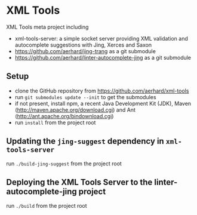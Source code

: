 # XML Tools

XML Tools meta project including

- xml-tools-server: a simple socket server providing XML validation and autocomplete suggestions with Jing, Xerces and Saxon
- https://github.com/aerhard/jing-trang as a git submodule
- https://github.com/aerhard/linter-autocomplete-jing as a git submodule

## Setup

* clone the GitHub repository from https://github.com/aerhard/xml-tools
* run `git submodules update --init` to get the submodules
* if not present, install npm, a recent Java Development Kit (JDK), Maven (http://maven.apache.org/download.cgi) and Ant (http://ant.apache.org/bindownload.cgi)
* run `install` from the project root

## Updating the `jing-suggest` dependency in `xml-tools-server`

run `./build-jing-suggest` from the project root

## Deploying the XML Tools Server to the linter-autocomplete-jing project

run `./build` from the project root
